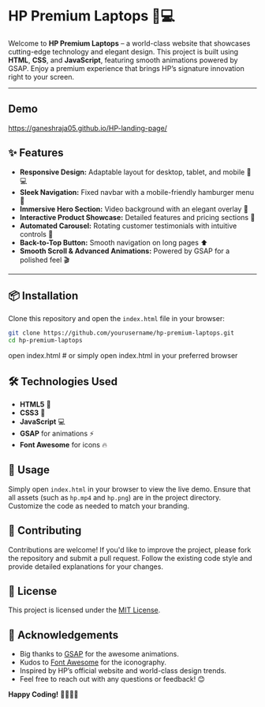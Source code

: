 # HP Premium Laptops 🚀💻

Welcome to **HP Premium Laptops** – a world-class website that showcases cutting-edge technology and elegant design. This project is built using **HTML**, **CSS**, and **JavaScript**, featuring smooth animations powered by GSAP. Enjoy a premium experience that brings HP’s signature innovation right to your screen.

---
## Demo
https://ganeshraja05.github.io/HP-landing-page/
## ✨ Features

- **Responsive Design:** Adaptable layout for desktop, tablet, and mobile 📱💻
- **Sleek Navigation:** Fixed navbar with a mobile-friendly hamburger menu 🍔
- **Immersive Hero Section:** Video background with an elegant overlay 🎥
- **Interactive Product Showcase:** Detailed features and pricing sections 🚀
- **Automated Carousel:** Rotating customer testimonials with intuitive controls 🔄
- **Back-to-Top Button:** Smooth navigation on long pages ⬆️
- **Smooth Scroll & Advanced Animations:** Powered by GSAP for a polished feel 🎬

---

## 📦 Installation

Clone this repository and open the `index.html` file in your browser:

```bash
git clone https://github.com/yourusername/hp-premium-laptops.git
cd hp-premium-laptops
```
open index.html  # or simply open index.html in your preferred browser
## 🛠️ Technologies Used
- **HTML5** 📝
- **CSS3** 🎨
- **JavaScript** 💻
- **GSAP** for animations ⚡
- **Font Awesome** for icons 🔥

## 🎯 Usage
Simply open `index.html` in your browser to view the live demo. Ensure that all assets (such as `hp.mp4` and `hp.png`) are in the project directory. Customize the code as needed to match your branding.



## 🤝 Contributing
Contributions are welcome! If you'd like to improve the project, please fork the repository and submit a pull request. Follow the existing code style and provide detailed explanations for your changes.

## 📄 License
This project is licensed under the [MIT License](LICENSE).

## 🙏 Acknowledgements
- Big thanks to [GSAP](https://greensock.com/gsap/) for the awesome animations.
- Kudos to [Font Awesome](https://fontawesome.com/) for the iconography.
- Inspired by HP’s official website and world-class design trends.
- Feel free to reach out with any questions or feedback! 😊

**Happy Coding!** 👩‍💻👨‍💻
